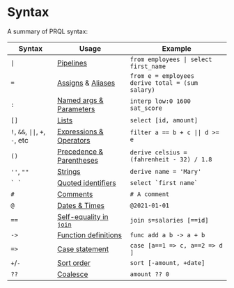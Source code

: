 # Syntax

A summary of PRQL syntax:

<!-- markdownlint-disable MD033 — the `|` characters need to be escaped, and surrounded with tags rather than backticks   -->

<!-- I can't seem to get "Quoted identifies" to work without a space between the backticks. VS Code will preview ` `` ` correctly, but not mdbook -->

<!-- TODO: assigns links to select, aliases to join, potentially we should have explicit sections for them?  -->

| Syntax                                      | Usage                                                                   | Example                                                 |
| ------------------------------------------- | ----------------------------------------------------------------------- | ------------------------------------------------------- |
| <code>\|</code>                             | [Pipelines](../queries/pipelines.md)                                    | <code>from employees \| select first_name</code>        |
| `=`                                         | [Assigns](../transforms/select.md) & [Aliases](../transforms/join.md)   | `from e = employees` <br> `derive total = (sum salary)` |
| `:`                                         | [Named args & Parameters](../queries/functions.md)                      | `interp low:0 1600 sat_score`                           |
| `[]`                                        | [Lists](./lists.md)                                                     | `select [id, amount]`                                   |
| `!`, `&&`, <code>\|\|</code>, `+`, `-`, etc | [Expressions & Operators](./expressions-and-operators.md)               | <code>filter a == b + c \|\| d >= e</code>              |
| `()`                                        | [Precedence & Parentheses](./precedence-and-parentheses.md)             | `derive celsius = (fahrenheit - 32) / 1.8`              |
| `''`, `""`                                  | [Strings](../language-features/strings.md)                              | `derive name = 'Mary'`                                  |
| `` ` ` ``                                   | [Quoted identifiers](./quoted-identifiers.md)                           | `` select `first name`  ``                              |
| `#`                                         | [Comments](./comments.md)                                               | `# A comment`                                           |
| `@`                                         | [Dates & Times](../language-features/dates-and-times.md#dates--times)   | `@2021-01-01`                                           |
| `==`                                        | [Self-equality in `join`](../transforms/join.md#self-equality-operator) | `join s=salaries [==id]`                                |
| `->`                                        | [Function definitions](../queries/functions.md)                         | `func add a b -> a + b`                                 |
| `=>`                                        | [Case statement](../language-features/case.md)                          | `case [a==1 => c, a==2 => d ]`                          |
| `+`/`-`                                     | [Sort order](../transforms/sort.md)                                     | `sort [-amount, +date]`                                 |
| `??`                                        | [Coalesce](../language-features/coalesce.md)                            | `amount ?? 0`                                           |

<!--
| `<type>`        | Annotations                                           |  `@2021-01-01<datetime>`                                |
-->

<!-- markdownlint-enable MD033 -->
